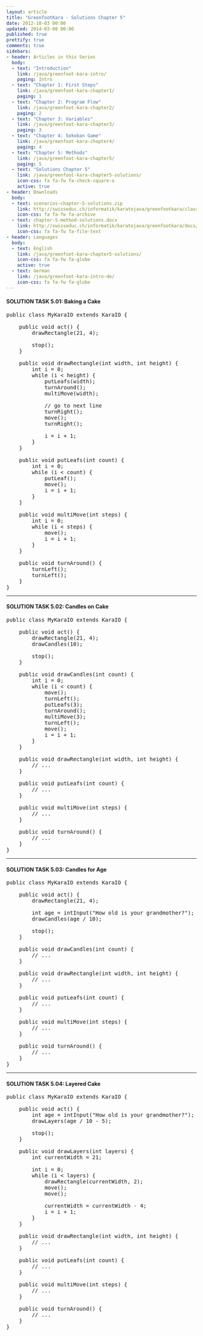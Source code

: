 ```yaml
---
layout: article
title: "GreenfootKara - Solutions Chapter 5"
date: 2012-10-03 00:00
updated: 2014-03-08 00:00
published: true
prettify: true
comments: true
sidebars:
- header: Articles in this Series
  body:
  - text: "Introduction"
    link: /java/greenfoot-kara-intro/
    paging: Intro
  - text: "Chapter 1: First Steps"
    link: /java/greenfoot-kara-chapter1/
    paging: 1
  - text: "Chapter 2: Program Flow"
    link: /java/greenfoot-kara-chapter2/
    paging: 2
  - text: "Chapter 3: Variables"
    link: /java/greenfoot-kara-chapter3/
    paging: 3
  - text: "Chapter 4: Sokoban Game"
    link: /java/greenfoot-kara-chapter4/
    paging: 4
  - text: "Chapter 5: Methods"
    link: /java/greenfoot-kara-chapter5/
    paging: 5
  - text: "Solutions Chapter 5"
    link: /java/greenfoot-kara-chapter5-solutions/
    icon-css: fa fa-fw fa-check-square-o
    active: true
- header: Downloads
  body:
  - text: scenarios-chapter-5-solutions.zip
    link: http://swisseduc.ch/informatik/karatojava/greenfootkara/classes/scenarios-chapter-5-solutions.zip
    icon-css: fa fa-fw fa-archive
  - text: chapter-5-method-solutions.docx
    link: http://swisseduc.ch/informatik/karatojava/greenfootkara/docs/en/chapter-5-methods-solutions.docx
    icon-css: fa fa-fw fa-file-text
- header: Languages
  body:
  - text: English
    link: /java/greenfoot-kara-chapter5-solutions/
    icon-css: fa fa-fw fa-globe
    active: true
  - text: German
    link: /java/greenfoot-kara-intro-de/
    icon-css: fa fa-fw fa-globe
---
```


#### <i class="fa fa-check-square-o"></i> SOLUTION TASK 5.01: Baking a Cake

<pre class="prettyprint lang-java">
public class MyKaraIO extends KaraIO {
	
	public void act() {
		drawRectangle(21, 4);
		
		stop();
	}

	public void drawRectangle(int width, int height) {
		int i = 0;
		while (i < height) {
			putLeafs(width);
			turnAround();
			multiMove(width);

			// go to next line
			turnRight();
			move();
			turnRight();

			i = i + 1;
		}
	}

	public void putLeafs(int count) {
		int i = 0;
		while (i < count) {
			putLeaf();
			move();
			i = i + 1;
		}
	}

	public void multiMove(int steps) {
		int i = 0;
		while (i < steps) {
			move();
			i = i + 1;
		}
	}

	public void turnAround() {
		turnLeft();
		turnLeft();
	}
}
</pre>


* * *

#### <i class="fa fa-check-square-o"></i> SOLUTION TASK 5.02: Candles on Cake

<pre class="prettyprint lang-java">
public class MyKaraIO extends KaraIO {
	
	public void act() {
		drawRectangle(21, 4);
		drawCandles(10);
		
		stop();
	}

	public void drawCandles(int count) {
		int i = 0;
		while (i < count) {
			move();
			turnLeft();
			putLeafs(3);
			turnAround();
			multiMove(3);
			turnLeft();
			move();
			i = i + 1;
		}
	}

	public void drawRectangle(int width, int height) {
		// ...
	}

	public void putLeafs(int count) {
		// ...
	}

	public void multiMove(int steps) {
		// ...
	}

	public void turnAround() {
		// ...
	}
}
</pre>


* * *

#### <i class="fa fa-check-square-o"></i> SOLUTION TASK 5.03: Candles for Age

<pre class="prettyprint lang-java">
public class MyKaraIO extends KaraIO {

	public void act() {
		drawRectangle(21, 4);

		int age = intInput("How old is your grandmother?");
		drawCandles(age / 10);
		
		stop();
	}

	public void drawCandles(int count) {
		// ...
	}

	public void drawRectangle(int width, int height) {
		// ...
	}

	public void putLeafs(int count) {
		// ...
	}

	public void multiMove(int steps) {
		// ...
	}

	public void turnAround() {
		// ...
	}
}
</pre>


* * *

#### <i class="fa fa-check-square-o"></i> SOLUTION TASK 5.04: Layered Cake

<pre class="prettyprint lang-java">
public class MyKaraIO extends KaraIO {

	public void act() {
		int age = intInput("How old is your grandmother?");
		drawLayers(age / 10 - 5);
		
		stop();
	}

	public void drawLayers(int layers) {
		int currentWidth = 21;

		int i = 0;
		while (i < layers) {
			drawRectangle(currentWidth, 2);
			move();
			move();

			currentWidth = currentWidth - 4;
			i = i + 1;
		}
	}

	public void drawRectangle(int width, int height) {
		// ...
	}

	public void putLeafs(int count) {
		// ...
	}

	public void multiMove(int steps) {
		// ...
	}

	public void turnAround() {
		// ...
	}
}
</pre>


